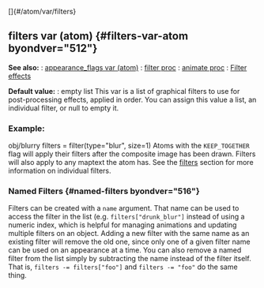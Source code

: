 []{#/atom/var/filters}
## filters var (atom) {#filters-var-atom byondver="512"}
**See also:**
:   [appearance_flags var (atom)](#/atom/var/appearance_flags)
:   [filter proc](#/proc/filter)
:   [animate proc](#/proc/animate)
:   [Filter effects](#/%7Bnotes%7D/filters)
<!-- -->
**Default value:**
:   empty list
This var is a list of graphical filters to use for post-processing
effects, applied in order. You can assign this value a list, an
individual filter, or null to empty it.
### Example:
obj/blurry filters = filter(type=\"blur\", size=1)
Atoms with the `KEEP_TOGETHER` flag will apply their filters after the
composite image has been drawn. Filters will also apply to any maptext
the atom has.
See the [filters](#/%7Bnotes%7D/filters) section for more information on
individual filters.
### Named Filters {#named-filters byondver="516"}
Filters can be created with a `name` argument. That name can be used to
access the filter in the list (e.g. `filters["drunk_blur"]` instead of
using a numeric index, which is helpful for managing animations and
updating multiple filters on an object.
Adding a new filter with the same name as an existing filter will remove
the old one, since only one of a given filter name can be used on an
appearance at a time.
You can also remove a named filter from the list simply by subtracting
the name instead of the filter itself. That is,
`filters -= filters["foo"]` and `filters -= "foo"` do the same thing.